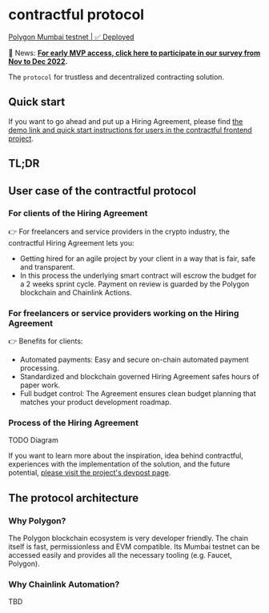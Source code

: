 # contractful protocol

[Polygon Mumbai testnet | ✅ Deployed](https://mumbai.polygonscan.com/address/0x271ecC5C07A80891ec552156675Ecc4260B3B0dE)

🙌️  News: **[For early MVP access, click here to participate in our survey from Nov to Dec 2022](https://forms.gle/E3xPJwu6wBbnvB7t6).**

The `protocol` for trustless and decentralized contracting solution.

## Quick start

If you want to go ahead and put up a Hiring Agreement, please find [the demo link and quick start instructions for users in the contractful frontend project](https://github.com/contractful/frontend-v1).

## TL;DR




## User case of the contractful protocol

### For clients of the Hiring Agreement

👉 For freelancers and service providers in the crypto industry, the contractful Hiring Agreement lets you:

* Getting hired for an agile project by your client in a way that is fair, safe and transparent.
* In this process the underlying smart contract will escrow the budget for a 2 weeks sprint cycle. Payment on review is guarded by the Polygon blockchain and Chainlink Actions.

### For freelancers or service providers working on the Hiring Agreement

👉 Benefits for clients:

* Automated payments: Easy and secure on-chain automated payment processing.
* Standardized and blockchain governed Hiring Agreement safes hours of paper work.
* Full budget control: The Agreement ensures clean budget planning that matches your product development roadmap.

### Process of the Hiring Agreement

TODO Diagram


If you want to learn more about the inspiration, idea behind contractful, experiences with the implementation of the solution, and the future potential, [please visit the project's devpost page](https://devpost.com/TODO).

## The protocol architecture



### Why Polygon?

The Polygon blockchain ecosystem is very developer friendly. The chain itself is fast, permissionless and EVM compatible. Its Mumbai testnet can be accessed easily and provides all the necessary tooling (e.g. Faucet, Polygon).

### Why Chainlink Automation?

TBD
